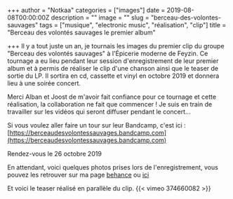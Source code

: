 +++
author = "Notkaa"
categories = ["images"]
date = 2019-08-08T00:00:00Z
description = ""
image = ""
slug = "berceau-des-volontes-sauvages"
tags = ["musique", "electronic music", "réalisation", "clip"]
title = "Berceau des volontés sauvages le premier album"

+++
Il y a tout juste un an, je tournais les images du premier clip du groupe "Berceau des volontés sauvages" à l'Épicerie moderne de Feyzin. Ce tournage a eu lieu pendant leur session d'enregistrement de leur premier album et à permis de réaliser le clip d'une chanson ainsi que le teaser de sortie du LP. Il sortira en cd, cassette et vinyl en octobre 2019 et donnera lieu à une soirée concert.

Merci Alban et Joost de m'avoir fait confiance pour ce tournage et cette réalisation, la collaboration ne fait que commencer ! Je suis en train de travailler sur les vidéos qui seront diffuser pendant le concert...

Si vous voulez aller faire un tour sur leur Bandcamp, c'est ici : [https://berceaudesvolontessauvages.bandcamp.com](https://berceaudesvolontessauvages.bandcamp.com)

Rendez-vous le 26 octobre 2019

En attendant, voici quelques photos prises lors de l'enregistrement, vous pouvez les retrouver sur ma page [behance](https://www.behance.net/gallery/69706359/Berceau-des-volonts-sauvages-recording-session) ou [ici](/gallery/bvs_feyzin/)

Et voici le teaser réalisé en parallèle du clip.
{{< vimeo 374660082 >}}